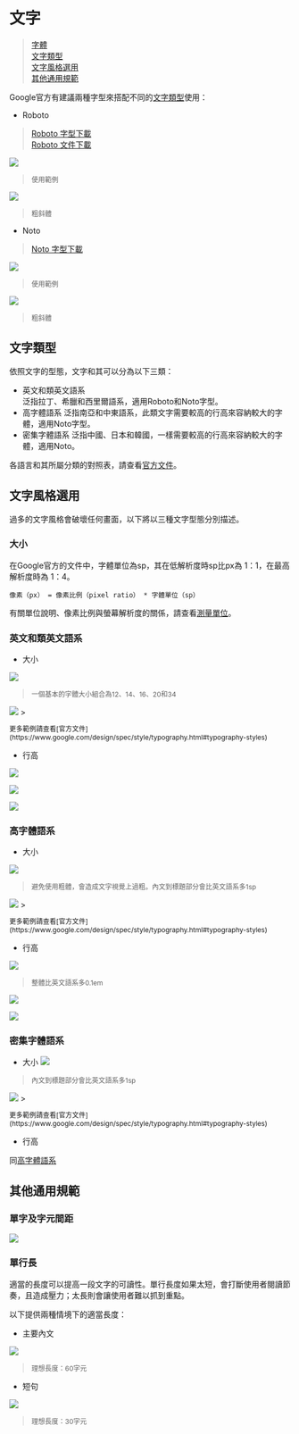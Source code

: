 # 文字

> [字體](#字體)  
> [文字類型](#文字類型)  
> [文字風格選用](#文字風格選用)  
> [其他通用規範](#其他通用規範)

Google官方有建議兩種字型來搭配不同的[文字類型](#文字類型)使用：

* Roboto

> [Roboto 字型下載](https://material-design.storage.googleapis.com/publish/material_v_4/material_ext_publish/0B0J8hsRkk91LRjU4U1NSeXdjd1U/RobotoTTF.zip)  
> [Roboto 文件下載](https://material-design.storage.googleapis.com/publish/material_v_4/material_ext_publish/0B0J8hsRkk91LRjU4U1NSeXdjd1U/RobotoTTF.zip)

![](https://material-design.storage.googleapis.com/publish/material_v_4/material_ext_publish/0Bx4BSt6jniD7SW9CUzR4MnRpOTg/style_typography_roboto1.png)

> <p style="font-size: 12px">使用範例</p>

![](https://material-design.storage.googleapis.com/publish/material_v_4/material_ext_publish/0Bx4BSt6jniD7ZHlGSHpsMjU5YmM/style_typography_weights1.png)
> <p style="font-size: 12px">粗斜體</p>

* Noto

> [Noto 字型下載](https://www.google.com/get/noto)

![](https://material-design.storage.googleapis.com/publish/material_v_4/material_ext_publish/0B_udO5B8pzrzcWkwSW11bkstZEU/style_typography_noto1.png)
> <p style="font-size: 12px">使用範例</p>

![](https://material-design.storage.googleapis.com/publish/material_v_4/material_ext_publish/0B_udO5B8pzrzdFA4NUh2TG1rT1E/style_typography_weight1.png)
> <p style="font-size: 12px">粗斜體</p>

## 文字類型
依照文字的型態，文字和其可以分為以下三類：

* 英文和類英文語系  
泛指拉丁、希臘和西里爾語系，適用Roboto和Noto字型。
* 高字體語系
泛指南亞和中東語系，此類文字需要較高的行高來容納較大的字體，適用Noto字型。
* 密集字體語系
泛指中國、日本和韓國，一樣需要較高的行高來容納較大的字體，適用Noto。

各語言和其所屬分類的對照表，請查看[官方文件](http://www.google.com/design/spec/style/typography.html#typography-language-categories-reference)。

## 文字風格選用
過多的文字風格會破壞任何畫面，以下將以三種文字型態分別描述。

### 大小
在Google官方的文件中，字體單位為sp，其在低解析度時sp比px為 1：1，在最高解析度時為 1：4。

    像素（px） = 像素比例（pixel ratio） * 字體單位（sp）
    
有關單位說明、像素比例與螢幕解析度的關係，請查看[測量單位](../layout/unit.html)。

### 英文和類英文語系   

* 大小

![](http://material-design.storage.googleapis.com/publish/material_v_4/material_ext_publish/0Bzhp5Z4wHba3alhXZ2pPWGk3Zjg/style_typography_styles_scale.png)

> <p style="font-size: 12px">一個基本的字體大小組合為12、14、16、20和34</p>

<img src="https://material-design.storage.googleapis.com/publish/material_v_4/material_ext_publish/0B6Okdz75tqQsV3BnOGFxOWkzSHc/style_typography_styles_04_headline2.png" style="max-width:50%"/>
> <p style="font-size: 12px">更多範例請查看[官方文件](https://www.google.com/design/spec/style/typography.html#typography-styles)

* 行高

![](https://material-design.storage.googleapis.com/publish/material_v_4/material_ext_publish/0Bzhp5Z4wHba3Q1VaNVBsdFozUTg/style_typography_styles_lineheight1.png)

![](https://material-design.storage.googleapis.com/publish/material_v_4/material_ext_publish/0Bzhp5Z4wHba3S0hlSFBQRVE0QlU/style_typography_styles_lineheight2.png)

![](https://material-design.storage.googleapis.com/publish/material_v_4/material_ext_publish/0B6Okdz75tqQsSDJtU2ZnVDZhTGM/style_typography_styles_lineheight3.png)

### 高字體語系

* 大小

![](https://material-design.storage.googleapis.com/publish/material_v_4/material_ext_publish/0Bzhp5Z4wHba3ek5vUE41WjNOSmM/style_typography_style3.png)

> <p style="font-size: 12px">避免使用粗體，會造成文字視覺上過粗。內文到標題部分會比英文語系多1sp</p>

<img src="http://material-design.storage.googleapis.com/publish/material_v_4/material_ext_publish/0B6Okdz75tqQsZ3ktUkF0MTBzTm8/style_typography_example_thai2.png" style="max-width:50%"/>
> <p style="font-size: 12px">更多範例請查看[官方文件](https://www.google.com/design/spec/style/typography.html#typography-styles)

* 行高

![](http://material-design.storage.googleapis.com/publish/material_v_4/material_ext_publish/0Bzhp5Z4wHba3bW9GQUFPTXlTbWc/style_typography_lineheight_tall1.png)

> <p style="font-size: 12px">整體比英文語系多0.1em</p>

![](http://material-design.storage.googleapis.com/publish/material_v_4/material_ext_publish/0B_udO5B8pzrzX05ldDZtZ3VXRGs/style_typography_lineheight_tall2.png)

![](http://material-design.storage.googleapis.com/publish/material_v_4/material_ext_publish/0B_udO5B8pzrzUXJONTc0Y0ZWZ2s/style_typography_lineheight_dense2.png)

### 密集字體語系  
* 大小
![](http://material-design.storage.googleapis.com/publish/material_v_4/material_ext_publish/0Bzhp5Z4wHba3N3d4REJ0enZqd2M/style_typography_style1.png)

> <p style="font-size: 12px">內文到標題部分會比英文語系多1sp</p>

<img src="https://material-design.storage.googleapis.com/publish/material_v_4/material_ext_publish/0B6Okdz75tqQsSlBlSVdGTUgtYlU/style_typography_example_japanese2.png" style="max-width:50%"/>
> <p style="font-size: 12px">更多範例請查看[官方文件](https://www.google.com/design/spec/style/typography.html#typography-styles)

* 行高

同[高字體語系](高字體語系)

## 其他通用規範
### 單字及字元間距
![](http://material-design.storage.googleapis.com/publish/material_v_4/material_ext_publish/0Bzhp5Z4wHba3LUZGWGdtZmFfUU0/style_typography_styles_tracking.png)

### 單行長
適當的長度可以提高一段文字的可讀性。單行長度如果太短，會打斷使用者閱讀節奏，且造成壓力；太長則會讓使用者難以抓到重點。

以下提供兩種情境下的適當長度：

* 主要內文

![](http://material-design.storage.googleapis.com/publish/material_v_4/material_ext_publish/0B6Okdz75tqQsVDdtU1NfU3Jtdlk/style_typography_styles_linelengths1.png)
> <p style="font-size: 12px">理想長度：60字元</p>

* 短句

![](http://material-design.storage.googleapis.com/publish/material_v_4/material_ext_publish/0B6Okdz75tqQsMzYxcGowWTE5NW8/style_typography_styles_linelengths2.png)
> <p style="font-size: 12px">理想長度：30字元</p>
